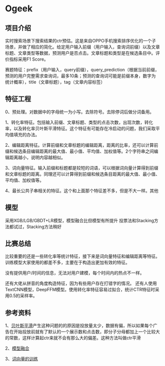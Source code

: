 # Ogeek #

## 项目介绍 ##
实时搜索场景下搜索结果的ctr预估。这是来自OPPO手机搜索排序优化的一个子场景，并做了相应的简化。给定用户输入前缀（用户输入，查询词前缀）以及文章标题、文章类型等数据，预测用户是否点击。文章标题和类型是在候选条目中。评价指标采用F1 Score。

赛题特征：prefix（用户输入，query前缀），query_prediction（根据当前前缀，预测的用户完整需求查询词，最多10条；预测的查询词可能是前缀本身，数字为统计概率），title（文章标题），tag（文章内容标签）

## 特征工程 ##
0、预处理。对数据中的字母统一为小写。去除符号。去除停词后做分词备用。

1、转化率特征。包括输入前缀、文章标题、类型的点击次数，出现次数，转化率，以及转化率贝叶斯平滑特征。这个特征有可能存在冷启动的问题，我们采取平均值填充的办法。

2、编辑距离特征。计算前缀和文章标题的编辑距离，距离的比率，还可以计算前缀和候选条目编辑距离的最大值、最小值、平均值、加权值等。2个字符串之间编辑距离越小，说明内容越相似。

3、词向量特征。输入前缀和标题都是较短的词语，可以根据词向量计算得到前缀和文章标题的距离。同理还可以计算得到前缀和候选条目距离的最大值、最小值、平均值、加权值等。

4、最长公共子串相关的特征。这个和上面那个特征差不多，但是不大一样。其他

## 模型 ##
采用XGB/LGB/GBDT+LR模型，模型融合比但模型有所提升
投票法和Stacking方法都试过，Stacking方法稍好

## 比赛总结 ##
比较重要的还是一些转化率等统计特征，接下来是词向量特征和编辑距离等特征。训练模型大家使用的都差不多，主要在于构造出更加有效的特征。

没有提供用户/时间的信息，无法对用户建模，每个时间内的热点不一样。

还有大佬从拼音的角度构造特征，因为有些用户存在打错字的情况。
还有人使用TextCNN模型，DeepFFM模型。使用转化率特征容易过拟合，统计CTR特征时采用0.5的采样率。

## 参考资料 ##
1、[贝叶斯平滑](https://blog.csdn.net/mytestmy/article/details/19088519 "贝叶斯平滑")产生这种问题的的原因是投放量太少，数据有偏，所以如果每个广告在开始投放前就有了默认的一个展示数和点击数，即分子分母都加上一个比较大的常数，这样计算起ctr来就不会有那么大的偏差。这种方法叫做ctr平滑

2、[模型融合](https://blog.csdn.net/u014248127/article/details/78993753)

3、[词向量的训练](http://www.cnblogs.com/pinard/p/7160330.html "词向量的训练")